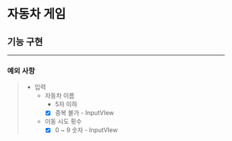 # 자동차 게임

## 기능 구현
---

### 예외 사항
> - 입력
>   - 자동차 이름
>     - 5자 이하
>     - [x] 중복 불가 - InputVIew
>   - 이동 시도 횟수
>     - [x] 0 ~ 9 숫자 - InputVIew
